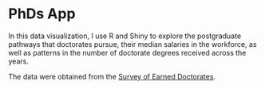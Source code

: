 # PhDs App

In this data visualization, I use R and Shiny to explore the postgraduate pathways that doctorates pursue, their median salaries in the workforce, as well as patterns in the number of doctorate degrees received across the years.

The data were obtained from the [Survey of Earned Doctorates](https://www.nsf.gov/statistics/srvydoctorates/).
